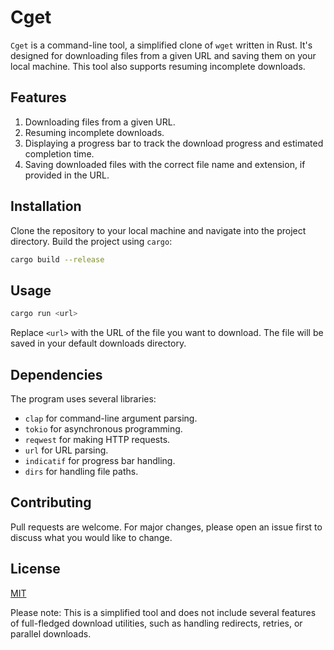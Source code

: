 # Cget

`Cget` is a command-line tool, a simplified clone of `wget` written in Rust. It's designed for downloading files from a given URL and saving them on your local machine. This tool also supports resuming incomplete downloads.

## Features

1. Downloading files from a given URL.
2. Resuming incomplete downloads.
3. Displaying a progress bar to track the download progress and estimated completion time.
4. Saving downloaded files with the correct file name and extension, if provided in the URL.

## Installation

Clone the repository to your local machine and navigate into the project directory. Build the project using `cargo`:

```sh
cargo build --release
```

## Usage

```sh
cargo run <url>
```

Replace `<url>` with the URL of the file you want to download. The file will be saved in your default downloads directory.

## Dependencies

The program uses several libraries:

- `clap` for command-line argument parsing.
- `tokio` for asynchronous programming.
- `reqwest` for making HTTP requests.
- `url` for URL parsing.
- `indicatif` for progress bar handling.
- `dirs` for handling file paths.

## Contributing

Pull requests are welcome. For major changes, please open an issue first to discuss what you would like to change.


## License

[MIT](https://choosealicense.com/licenses/mit/)

Please note: This is a simplified tool and does not include several features of full-fledged download utilities, such as handling redirects, retries, or parallel downloads.
